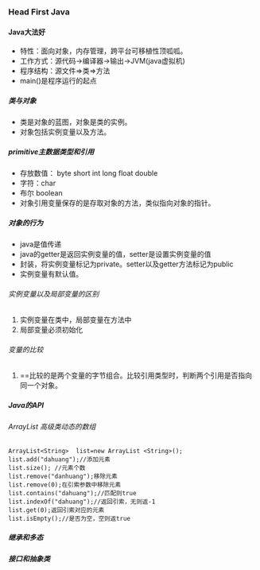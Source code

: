 ### Head First Java
#### Java大法好
- 特性：面向对象，内存管理，跨平台可移植性顶呱呱。
- 工作方式：源代码->编译器->输出->JVM(java虚拟机)
- 程序结构：源文件=>类=>方法
- main()是程序运行的起点

##### 类与对象
- 类是对象的蓝图，对象是类的实例。
- 对象包括实例变量以及方法。

##### primitive主数据类型和引用
- 存放数值： byte short int long  float double
- 字符：char
- 布尔 boolean
- 对象引用变量保存的是存取对象的方法，类似指向对象的指针。

##### 对象的行为
- java是值传递
- java的getter是返回实例变量的值，setter是设置实例变量的值
- 封装，将实例变量标记为private。setter以及getter方法标记为public
- 实例变量有默认值。

###### 实例变量以及局部变量的区别
1. 实例变量在类中，局部变量在方法中
2. 局部变量必须初始化

###### 变量的比较
1. ==比较的是两个变量的字节组合。比较引用类型时，判断两个引用是否指向同一个对象。

##### Java的API
###### ArrayList 高级类动态的数组
```
ArrayList<String>  list=new ArrayList <String>();
list.add("dahuang");//添加元素
list.size(); //元素个数
list.remove("danhuang");移除元素
list.remove(0);在引索参数中移除元素
list.contains("dahuang");//匹配则true
list.indexOf("dahuang");//返回引索，无则返-1
list.get(0);返回引索对应的元素
list.isEmpty();//是否为空，空则返true
```
##### 继承和多态
##### 接口和抽象类
 

